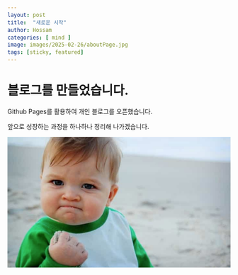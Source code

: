 ```yaml
---
layout: post
title:  "새로운 시작"
author: Hossam
categories: [ mind ]
image: images/2025-02-26/aboutPage.jpg
tags: [sticky, featured]
---
```


# 블로그를 만들었습니다.

Github Pages를 활용하여 개인 블로그를 오픈했습니다.

앞으로 성장하는 과정을 하나하나 정리해 나가겠습니다.

![화이팅](images/2025-02-26/f.png)